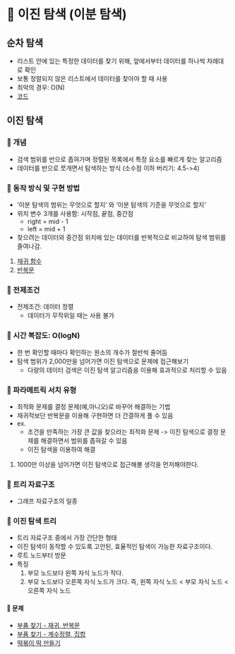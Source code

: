# 📑 이진 탐색 (이분 탐색)

## 순차 탐색

- 리스트 안에 있는 특정한 데이터를 찾기 위해, 앞에서부터 데이터를 하나씩 차례대로 확인
- 보통 정렬되지 않은 리스트에서 데이터를 찾아야 할 때 사용
- 최악의 경우: O(N)
- [코드](/python/binary-search/7-1.py)

## 이진 탐색

### 📍 개념

- 검색 범위를 반으로 좁혀가며 정렬된 목록에서 특정 요소를 빠르게 찾는 알고리즘
- 데이터를 반으로 쪼개면서 탐색하는 방식 (소수점 이하 버리기: 4.5->4)

### 📍 동작 방식 및 구현 방법

- ‘이분 탐색의 범위는 무엇으로 할지’ 와 ‘이분 탐색의 기준을 무엇으로 할지’
- 위치 변수 3개를 사용함: 시작점, 끝점, 중간점
  - right = mid - 1
  - left = mid + 1
- 찾으려는 데이터와 중간점 위치에 있는 데이터를 반복적으로 비교하여 탐색 범위를 줄여나감.

1. [재귀 함수](/python/binary-search/7-2.py)
2. [반복문](/python/binary-search/7-3.py)

### 📍 전제조건

- 전제조건: 데이터 정렬
  - 데이터가 무작위일 때는 사용 불가

### 📍 시간 복잡도: O(logN)

- 한 번 확인할 때마다 확인하는 원소의 개수가 절반씩 줄어듬
- 탐색 범위가 2,000만을 넘어가면 이진 탐색으로 문제에 접근해보기
  - 다량의 데이터 검색은 이진 탐색 알고리즘을 이용해 효과적으로 처리할 수 있음

### 📍 파라메트릭 서치 유형

- 최적화 문제를 결정 문제(예,아니오)로 바꾸어 해결하는 기법
- 재귀적보단 반복문을 이용해 구현하면 더 간결하게 풀 수 있음
- ex.
  - 조건을 만족하는 가장 큰 값을 찾으라는 최적화 문제 -> 이진 탐색으로 결정 문제를 해결하면서 범위를 좁혀갈 수 있음
  - 이진 탐색을 이용하여 해결

1. 1000만 이상을 넘어가면 이진 탐색으로 접근해볼 생각을 먼저해야한다.

### 📍 트리 자료구조

- 그래프 자료구조의 일종

### 📍 이진 탐색 트리

- 트리 자료구조 중에서 가장 간단한 형태
- 이진 탐색이 동작할 수 있도록 고안된, 효율적인 탐색이 가능한 자료구조이다.
- 루트 노드부터 방문
- 특징
  1. 부모 노드보다 왼쪽 자식 노드가 작다.
  2. 부모 노드보다 오른쪽 자식 노드가 크다.
     즉, 왼쪽 자식 노드 < 부모 자식 노드 < 오른쪽 자식 노드

#### 🫧 문제

- [부품 찾기 - 재귀, 반복문](/python/binary-search/7-5.py)
- [부품 찾기 - 계수정렬, 집합](/python/binary-search/7-6.py)
- [떡볶이 떡 만들기](/python/binary-search/7-7.py)
